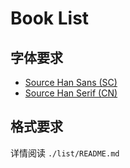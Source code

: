 # Book List

## 字体要求

- [Source Han Sans (SC)](https://github.com/adobe-fonts/source-han-sans)
- [Source Han Serif (CN)](https://github.com/adobe-fonts/source-han-serif)

## 格式要求

详情阅读 `./list/README.md`

